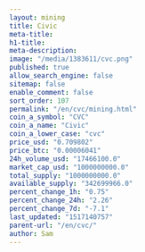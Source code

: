 ```yaml
---
layout: mining
title: Civic
meta-title: 
h1-title: 
meta-description: 
image: "/media/1383611/cvc.png"
published: true
allow_search_engine: false
sitemap: false
enable_comment: false
sort_order: 107
permalink: "/en/cvc/mining.html"
coin_a_symbol: "CVC"
coin_a_name: "Civic"
coin_a_lower_case: "cvc"
price_usd: "0.709802"
price_btc: "0.00006041"
24h_volume_usd: "17466100.0"
market_cap_usd: "1000000000.0"
total_supply: "1000000000.0"
available_supply: "342699966.0"
percent_change_1h: "0.75"
percent_change_24h: "2.26"
percent_change_7d: "-7.1"
last_updated: "1517140757"
parent-url: "/en/cvc/"
author: Sam
---
```


